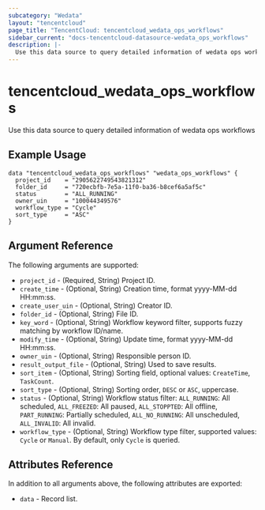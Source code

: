 ```yaml
---
subcategory: "Wedata"
layout: "tencentcloud"
page_title: "TencentCloud: tencentcloud_wedata_ops_workflows"
sidebar_current: "docs-tencentcloud-datasource-wedata_ops_workflows"
description: |-
  Use this data source to query detailed information of wedata ops workflows
---
```


# tencentcloud_wedata_ops_workflows

Use this data source to query detailed information of wedata ops workflows

## Example Usage

```hcl
data "tencentcloud_wedata_ops_workflows" "wedata_ops_workflows" {
  project_id    = "2905622749543821312"
  folder_id     = "720ecbfb-7e5a-11f0-ba36-b8cef6a5af5c"
  status        = "ALL_RUNNING"
  owner_uin     = "100044349576"
  workflow_type = "Cycle"
  sort_type     = "ASC"
}
```

## Argument Reference

The following arguments are supported:

* `project_id` - (Required, String) Project ID.
* `create_time` - (Optional, String) Creation time, format yyyy-MM-dd HH:mm:ss.
* `create_user_uin` - (Optional, String) Creator ID.
* `folder_id` - (Optional, String) File ID.
* `key_word` - (Optional, String) Workflow keyword filter, supports fuzzy matching by workflow ID/name.
* `modify_time` - (Optional, String) Update time, format yyyy-MM-dd HH:mm:ss.
* `owner_uin` - (Optional, String) Responsible person ID.
* `result_output_file` - (Optional, String) Used to save results.
* `sort_item` - (Optional, String) Sorting field, optional values: `CreateTime`, `TaskCount`.
* `sort_type` - (Optional, String) Sorting order, `DESC` or `ASC`, uppercase.
* `status` - (Optional, String) Workflow status filter: `ALL_RUNNING`: All scheduled, `ALL_FREEZED`: All paused, `ALL_STOPPTED`: All offline, `PART_RUNNING`: Partially scheduled, `ALL_NO_RUNNING`: All unscheduled, `ALL_INVALID`: All invalid.
* `workflow_type` - (Optional, String) Workflow type filter, supported values: `Cycle` or `Manual`. By default, only `Cycle` is queried.

## Attributes Reference

In addition to all arguments above, the following attributes are exported:

* `data` - Record list.


